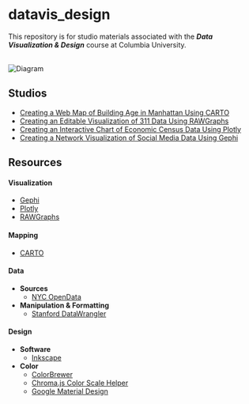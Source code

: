 # datavis_design
This repository is for studio materials associated with the ***Data Visualization &amp; Design*** course at Columbia University.<br/><br/>

![Diagram](https://github.com/emilyfuhrman/datavis_design/blob/master/Images/node_link.png)

## Studios
* [Creating a Web Map of Building Age in Manhattan Using CARTO](https://github.com/emilyfuhrman/datavis_design/blob/master/2017_Summer/Studios/01_Creating_a_Web_Map_of_Building_Age_in_Manhattan_Using_CARTO.md)
* [Creating an Editable Visualization of 311 Data Using RAWGraphs](https://github.com/emilyfuhrman/datavis_design/blob/master/2017_Summer/Studios/02_Creating_an_Editable_Visualization_of_311_Data_Using_RAWGraphs.md)
* [Creating an Interactive Chart of Economic Census Data Using Plotly](https://github.com/emilyfuhrman/datavis_design/blob/master/2017_Summer/Studios/03_Creating_an_Interactive_Chart_of_Economic_Census_Data_Using_Plotly.md)
* [Creating a Network Visualization of Social Media Data Using Gephi](https://github.com/emilyfuhrman/datavis_design/blob/master/2017_Summer/Studios/04_Creating_a_Network_Visualization_of_Social_Media_Data_Using_Gephi.md)

## Resources

#### Visualization
* [Gephi](https://gephi.org/)
* [Plotly](https://plot.ly/)
* [RAWGraphs](http://app.rawgraphs.io/)

#### Mapping
* [CARTO](carto.com)

#### Data
* **Sources**
	* [NYC OpenData](https://opendata.cityofnewyork.us/)
* **Manipulation &amp; Formatting**
	* [Stanford DataWrangler](http://vis.stanford.edu/wrangler/app/)

#### Design
* **Software**
  * [Inkscape](https://inkscape.org/en/)
* **Color**
  * [ColorBrewer](http://colorbrewer2.org/)
  * [Chroma.js Color Scale Helper](https://gka.github.io/palettes/)
  * [Google Material Design](https://material.io/guidelines/style/color.html#color-color-palette)
